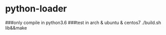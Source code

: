 # python-loader
###only compile  in python3.6
###test in arch & ubuntu & centos7
./build.sh lib&&make 
